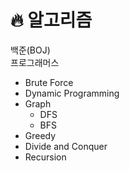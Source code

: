 # 🔥 알고리즘

백준(BOJ)<br>
프로그래머스

* Brute Force
* Dynamic Programming
* Graph
    - DFS
    - BFS
* Greedy
* Divide and Conquer
* Recursion
